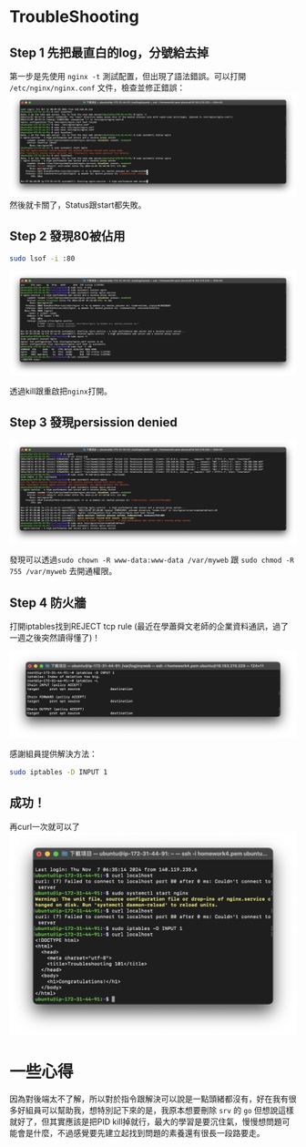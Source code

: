 # TroubleShooting

## Step 1 先把最直白的log，分號給去掉

第一步是先使用 `nginx -t` 測試配置，但出現了語法錯誤。可以打開 `/etc/nginx/nginx.conf` 文件，檢查並修正錯誤：
![alt text](image.png)
然後就卡關了，Status跟start都失敗。

## Step 2 發現80被佔用

```bash
sudo lsof -i :80
```

![alt text](image-2.png)

透過kill跟重啟把`nginx`打開。

## Step 3 發現persission denied

![alt text](image-1.png)

發現可以透過`sudo chown -R www-data:www-data /var/myweb` 跟 `sudo chmod -R 755 /var/myweb` 去開通權限。

## Step 4 防火牆

打開iptables找到REJECT tcp rule
(最近在學蕭舜文老師的企業資料通訊，過了一週之後突然讀得懂了)！

![alt text](image-4.png)

感謝組員提供解決方法：

```bash
sudo iptables -D INPUT 1
```

## 成功！

再curl一次就可以了
![alt text](image-3.png)

# 一些心得

因為對後端太不了解，所以對於指令跟解決可以說是一點頭緒都沒有，好在我有很多好組員可以幫助我，想特別記下來的是，我原本想要刪除 `srv` 的 `go` 但想說這樣就好了，但其實應該是把PID kill掉就行，最大的學習是要沉住氣，慢慢想問題可能會是什麼，不過感覺要先建立起找到問題的素養還有很長一段路要走。
